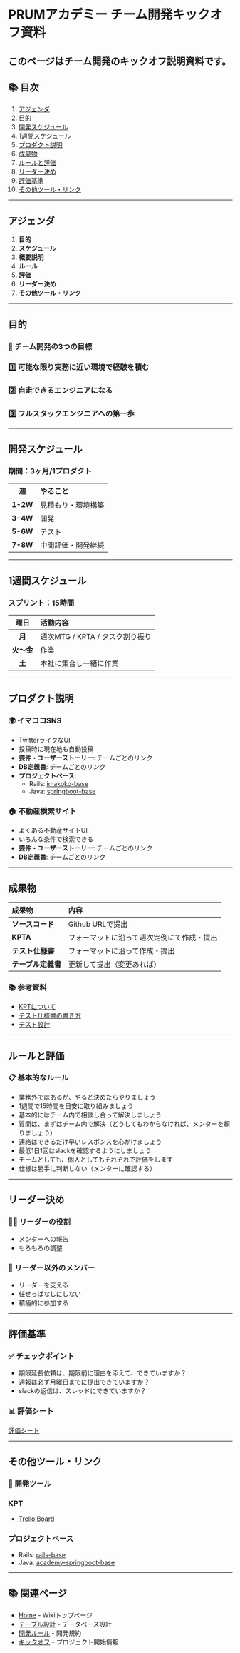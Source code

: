 # PRUMアカデミー チーム開発キックオフ資料
このページはチーム開発のキックオフ説明資料です。
---
## 📚 目次
1. [アジェンダ](#アジェンダ)
2. [目的](#目的)
3. [開発スケジュール](#開発スケジュール)
4. [1週間スケジュール](#1週間スケジュール)
5. [プロダクト説明](#プロダクト説明)
6. [成果物](#成果物)
7. [ルールと評価](#ルールと評価)
8. [リーダー決め](#リーダー決め)
9. [評価基準](#評価基準)
10. [その他ツール・リンク](#その他ツール・リンク)

---
## アジェンダ

1. **目的**
2. **スケジュール**
3. **概要説明**
4. **ルール**
5. **評価**
6. **リーダー決め**
7. **その他ツール・リンク**

---

## 目的

### 🎯 チーム開発の3つの目標

### 1️⃣ 可能な限り実務に近い環境で経験を積む
### 2️⃣ 自走できるエンジニアになる
### 3️⃣ フルスタックエンジニアへの第一歩

---

## 開発スケジュール

### 期間：3ヶ月/1プロダクト

| 週 | やること |
|:---:|:---|
| **1-2W** | 見積もり・環境構築 |
| **3-4W** | 開発 |
| **5-6W** | テスト |
| **7-8W** | 中間評価・開発継続 |

---

## 1週間スケジュール

### スプリント：15時間

| 曜日 | 活動内容 |
|:---:|:---|
| **月** | 週次MTG / KPTA / タスク割り振り |
| **火〜金** | 作業 |
| **土** | 本社に集合し一緒に作業 |

---

## プロダクト説明





### 🌍 イマココSNS

- TwitterライクなUI
- 投稿時に現在地も自動投稿
- **要件・ユーザーストーリー**: チームごとのリンク
- **DB定義書**: チームごとのリンク
- **プロジェクトベース**:
  - Rails: [imakoko-base](https://github.com/prum-jp/imakoko-base)
  - Java: [springboot-base](https://github.com/prum-jp/academy-springboot-base)





### 🏠 不動産検索サイト

- よくある不動産サイトUI
- いろんな条件で検索できる
- **要件・ユーザーストーリー**: チームごとのリンク
- **DB定義書**: チームごとのリンク

---

## 成果物

| 成果物 | 内容 |
|:---|:---|
| **ソースコード** | Github URLで提出 |
| **KPTA** | フォーマットに沿って週次定例にて作成・提出 |
| **テスト仕様書** | フォーマットに沿って作成・提出 |
| **テーブル定義書** | 更新して提出（変更あれば） |

### 📚 参考資料
- [KPTについて](https://service.shiftinc.jp/column/8223/)
- [テスト仕様書の書き方](https://service.valtes.co.jp/s-test/blog/testspecification_vol38/)
- [テスト設計](https://qiita.com/jun2014/items/cad7328978e709fe79f4)

---

## ルールと評価

### 📋 基本的なルール

- 業務外ではあるが、やると決めたらやりましょう
- 1週間で15時間を目安に取り組みましょう
- 基本的にはチーム内で相談し合って解決しましょう
- 質問は、まずはチーム内で解決（どうしてもわからなければ、メンターを頼りましょう）
- 連絡はできるだけ早いレスポンスを心がけましょう
- 最低1日1回はslackを確認するようにしましょう
- チームとしても、個人としてもそれぞれで評価をします
- 仕様は勝手に判断しない（メンターに確認する）

---

## リーダー決め

### 👨‍💼 リーダーの役割
- メンターへの報告
- もろもろの調整

### 👥 リーダー以外のメンバー
- リーダーを支える
- 任せっぱなしにしない
- 積極的に参加する

---

## 評価基準

### ✅ チェックポイント

- 期限延長依頼は、期限前に理由を添えて、できていますか？
- 週報は必ず月曜日までに提出できていますか？
- slackの返信は、スレッドにできていますか？

### 📊 評価シート
[評価シート](https://docs.google.com/spreadsheets/d/1tUJnC6bELIBAcIa5otKg433iJX7s6mvnOMQCigaCxkM/edit#gid=0)

---

## その他ツール・リンク

### 🔧 開発ツール

### KPT
- [Trello Board](https://trello.com/b/b6HiEUBQ/6thkpt)

### プロジェクトベース
- Rails: [rails-base](https://github.com/prum-jp/rails-base)
- Java: [academy-springboot-base](https://github.com/prum-jp/academy-springboot-base)

---

## 📚 関連ページ

- [Home](Home) - Wikiトップページ
- [テーブル設計](Table-Design) - データベース設計
- [開発ルール](Development-Rules) - 開発規約
- [キックオフ](Kickoff) - プロジェクト開始情報
